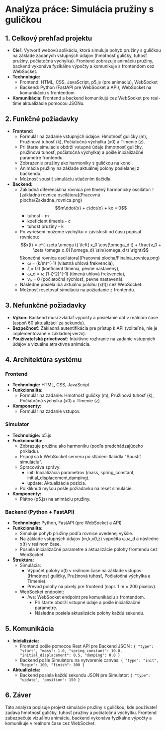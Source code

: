 # Analýza práce: Simulácia pružiny s guličkou

## 1. Celkový prehľad projektu

- **Cieľ:** Vytvoriť webovú aplikáciu, ktorá simuluje pohyb pružiny s guličkou na základe zadaných vstupných údajov (hmotnosť guličky, tuhosť pružiny, počiatočná výchylka). Frontend zobrazuje animáciu pružiny, backend vykonáva fyzikálne výpočty a komunikuje s frontendom cez WebSocket.
- **Technológie:**
  - Frontend: HTML, CSS, JavaScript, p5.js (pre animáciu), WebSocket
  - Backend: Python (FastAPI pre WebSocket a API), WebSocket na komunikáciu s frontendom
- **Komunikácia:** Frontend a backend komunikujú cez WebSocket pre real-time aktualizácie pomocou JSONu.

## 2. Funkčné požiadavky

- **Frontend:**
  - Formulár na zadanie vstupných údajov: Hmotnosť guličky (m), Pružinová tuhosť (k), Počiatočná výchylka (x0) a Tlmenie (z).
  - Pri štarte simulácie obdrží vstupné údaje (hmotnosť guličky, pružinová tuhosť, počiatočná výchylka) a pošle inicializačné parametre frontendu.
  - Zobrazenie pružiny ako harmoniky s guličkou na konci.
  - Animácia pružiny na základe aktuálnej polohy posielanej z backendu.
  - Možnosť spustiť simuláciu stlačením tlačidla.
- **Backend:**
  - Základná diferenciálna rovnica pre tlmený harmonický oscilátor:
![základná rovnica oscilátora](Pracovná plocha/Zakladna_rovnica.png)
$$m\ddot{x} + c\dot{x} + kx = 0$$
    - tuhosť - m
    - koeficient tlmenia - c
    - tuhost pruziny - k
  - Po vyriešení možeme výchylku v závislosti od času popisať rovnicou: 
$$x(t) = e^{-\zeta \omega t} \left( x_0 \cos(\omega_d t) + \frac{v_0 + \zeta \omega x_0}{\omega_d} \sin(\omega_d t) \right)$$
![konečná rovnica oscilátora](Pracovná plocha/Finalna_rovnica.png)
    - ω = (k/m)^(-1) (vlastná uhlová frekvencia),
    - ζ = 0.1 (koeficient tlmenia, pevne nastavený),
    - ω_d = ω (1-ζ^2)^(-1) (tlmená uhlová frekvencia),
    - v₀ = 0 (počiatočná rýchlosť, pevne nastavená).
  - Následne posiela iba aktuálnu polohu (x(t)) cez WebSocket.
  - Možnosť resetovať simuláciu na požiadanie z frontendu.

## 3. Nefunkčné požiadavky

- **Výkon:** Backend musí zvládať výpočty a posielanie dát v reálnom čase (aspoň 60 aktualizácií za sekundu).
- **Bezpečnosť:** Základná autentifikácia pre prístup k API (voliteľné, nie je implementované v základnej verzii).
- **Používateľská prívetivosť:** Intuitívne rozhranie na zadanie vstupných údajov a vizuálne atraktívna animácia.

## 4. Architektúra systému

### Frontend

- **Technológie:** HTML, CSS, JavaScript
- **Funkcionalita:**
  - Formulár na zadanie: Hmotnosť guličky (m), Pružinová tuhosť (k), Počiatočná výchylka (x0) a Tlmenie (z).
- **Komponenty:**
  - Formulár na zadanie vstupov.
  
### Simulator

- **Technológie:** p5.js
- **Funkcionalita:**
  - Zobrazuje pružinu ako harmoniku (podľa predchádzajúceho príkladu).
  - Pripojí sa k WebSocket serveru po stlačení tlačidla "Spustiť simuláciu".
  - Spracováva správy:
    - init: Inicializácia parametrov (mass, spring_constant, initial_displacement,damping).
    - update: Aktualizácia pozicia.
  - Po kliknutí myšou pošle požiadavku na reset simulácie.
- **Komponenty:**
  - Plátno (p5.js) na animáciu pružiny. 

### Backend (Python + FastAPI)

- **Technológie:** Python, FastAPI (pre WebSocket a API)
- **Funkcionalita:**
  - Simuluje pohyb pružiny podľa rovnice uvedenej vyššie.
  - Na základe vstupných údajov (m,k,x0,z) vypočíta ω,ω_d a následne x(t) v reálnom čase.
  - Posiela inicializačné parametre a aktualizácie polohy frontendu cez WebSocket.
- **Štruktúra:**
  - Simulácia:
    - Výpočet polohy x(t) v reálnom čase na základe vstupov (Hmotnosť guličky, Pružinová tuhosť, Počiatočná výchylka a Tlmenie).
    - Prevod polohy na pixely pre frontend (napr. 1 m = 200 pixelov).
  - WebSocket endpoint:
    - /ws: WebSocket endpoint pre komunikáciu s frontendom.
      - Pri štarte obdrží vstupné údaje a pošle inicializačné parametre.
      - Následne posiela aktualizácie polohy každú sekundu.

## 5. Komunikácia

- **Inicializácia:**
  - Frontend pošle pomocou Rest API pre Backend JSON :
    ```{ "type": "start", "mass": 1.0, "spring_constant": 10.0, "initial_displacement": 0.5, "damping": 0.0 }```
  - Backend pošle Simulatoru na vytvorenie canvas:
    ```{ "type": "init", "begin": 100, "finish": 300 }```
- **Aktualizácia:**
  - Backend posiela každú sekundu JSON pre Simulator:
    ```{ "type": "update", "position": 150 }```

## 6. Záver

Táto analýza popisuje projekt simulácie pružiny s guličkou, kde používateľ zadáva hmotnosť guličky, tuhosť pružiny a počiatočnú výchylku. Frontend zabezpečuje vizuálnu animáciu, backend vykonáva fyzikálne výpočty a komunikuje v reálnom čase cez WebSocket.